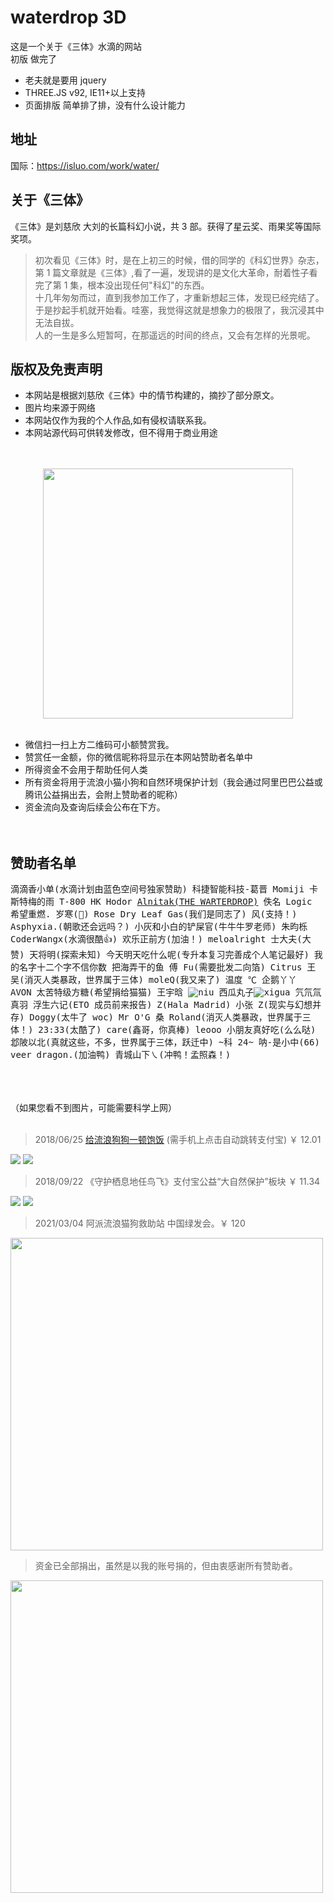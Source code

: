 # waterdrop 3D

这是一个关于《三体》水滴的网站<br/>
初版 做完了

- 老夫就是要用 jquery
- THREE.JS v92, IE11+以上支持
- 页面排版 简单排了排，没有什么设计能力

## 地址

国际：https://isluo.com/work/water/

## 关于《三体》

《三体》是刘慈欣 大刘的长篇科幻小说，共 3 部。获得了星云奖、雨果奖等国际奖项。

> 初次看见《三体》时，是在上初三的时候，借的同学的《科幻世界》杂志，第 1 篇文章就是《三体》,看了一遍，发现讲的是文化大革命，耐着性子看完了第 1 集，根本没出现任何"科幻"的东西。<br/>
> 十几年匆匆而过，直到我参加工作了，才重新想起三体，发现已经完结了。于是抄起手机就开始看。哇塞，我觉得这就是想象力的极限了，我沉浸其中无法自拔。<br/>
> 人的一生是多么短暂呵，在那遥远的时间的终点，又会有怎样的光景呢。

## 版权及免责声明

- 本网站是根据刘慈欣《三体》中的情节构建的，摘抄了部分原文。<br/>
- 图片均来源于网络<br/>
- 本网站仅作为我的个人作品,如有侵权请联系我。<br/>
- 本网站源代码可供转发修改，但不得用于商业用途
<br/>
<br/>
<div align=center>
<img src="libs/imgs/up.jpg" width="400" />
</div>
<br/>

- 微信扫一扫上方二维码可小额赞赏我。
- 赞赏任一金额，你的微信昵称将显示在本网站赞助者名单中
- 所得资金不会用于帮助任何人类
- 所有资金将用于流浪小猫小狗和自然环境保护计划（我会通过阿里巴巴公益或腾讯公益捐出去，会附上赞助者的昵称）
- 资金流向及查询后续会公布在下方。
  <br/><br/><br/>

## 赞助者名单

<kbd>滴滴香小单(水滴计划由蓝色空间号独家赞助)</kbd>&nbsp;
<kbd>科捷智能科技-葛晋 Momiji</kbd>&nbsp;
<kbd>卡斯特梅的雨</kbd>&nbsp;
<kbd>T-800</kbd>&nbsp;
<kbd>HK</kbd>&nbsp;
<kbd>Hodor</kbd>&nbsp;
<kbd><a href="http://www.sci-fifans.net" target="_blank" rel="noopener">Alnitak(THE WARTERDROP)</a></kbd>&nbsp;
<kbd>佚名</kbd>&nbsp;
<kbd>Logic</kbd>&nbsp;
<kbd>希望重燃.</kbd>&nbsp;
<kbd>岁寒(:white_square_button:)</kbd>&nbsp;
<kbd>Rose Dry Leaf Gas(我们是同志了)</kbd>&nbsp;
<kbd>风(支持！)</kbd>&nbsp;
<kbd>Asphyxia.(朝歌还会远吗？)</kbd>&nbsp;
<kbd>小灰和小白的铲屎官(牛牛牛罗老师)</kbd>&nbsp;
<kbd>朱昀栎</kbd>&nbsp;
<kbd>CoderWangx(水滴很酷:thumbsup:)</kbd>&nbsp;
<kbd>欢乐正前方(加油！)</kbd>&nbsp;
<kbd>meloalright</kbd>&nbsp;
<kbd>士大夫(大赞)</kbd>&nbsp;
<kbd>天将明(探索未知)</kbd>&nbsp;
<kbd>今天明天吃什么呢(专升本复习完善成个人笔记最好)</kbd>&nbsp;
<kbd>我的名字十二个字不信你数</kbd>&nbsp;
<kbd>把海弄干的鱼</kbd>&nbsp;
<kbd>傅 Fu(需要批发二向箔)</kbd>&nbsp;
<kbd>Citrus</kbd>&nbsp;
<kbd>王</kbd>&nbsp;
<kbd>吴(消灭人类暴政，世界属于三体)</kbd>&nbsp;
<kbd>moleQ(我又来了)</kbd>&nbsp;
<kbd>温度 ℃</kbd>&nbsp;
<kbd>企鹅丫丫 AVON</kbd>&nbsp;
<kbd>太苦特级方糖(希望捐给猫猫)</kbd>&nbsp;
<kbd>王宇晗</kbd>&nbsp;
<kbd>![niu](/assets/niu.png)</kbd>&nbsp;
<kbd>西瓜丸子![xigua](/assets/xigua.png)</kbd>&nbsp;
<kbd>氕氘氚</kbd>&nbsp;
<kbd>真羽</kbd>&nbsp;
<kbd>浮生六记(ETO 成员前来报告)</kbd>&nbsp;
<kbd>Z(Hala Madrid)</kbd>&nbsp;
<kbd>小张</kbd>&nbsp;
<kbd>Z(现实与幻想并存)</kbd>&nbsp;
<kbd>Doggy(太牛了 woc)</kbd>&nbsp;
<kbd>Mr O'G 桑</kbd>&nbsp;
<kbd>Roland(消灭人类暴政，世界属于三体！)</kbd>&nbsp;
<kbd>23:33(太酷了)</kbd>&nbsp;
<kbd>care(鑫哥，你真棒)</kbd>&nbsp;
<kbd>leooo</kbd>&nbsp;
<kbd>小朋友真好吃(么么哒)</kbd>&nbsp;
<kbd>邶陂以北(真就这些，不多，世界属于三体，跃迁中)</kbd>&nbsp;
<kbd>\~科 24\~</kbd>&nbsp;
<kbd>呐-是小中(66)</kbd>&nbsp;
<kbd>veer</kbd>&nbsp;
<kbd>dragon.(加油鸭)</kbd>&nbsp;
<kbd>青城山下㇏(冲鸭！孟照森！)</kbd>&nbsp;


<br/><br/><br/>
（如果您看不到图片，可能需要科学上网）<br/><br/>

> 2018/06/25 <a href="https://ds.alipay.com/?scheme=alipays%3A%2F%2Fplatformapi%2Fstartapp%3FappId%3D10000009%26url%3D%252Fwww%252Ffeedback.htm%253FdonateId%253D2017082413435248543%2526__from__%253Dshare" target="_blank">给流浪狗狗一顿饱饭</a> (需手机上点击自动跳转支付宝) ￥ 12.01

<img src="assets/b.jpg" /> <img src="assets/c.jpg" />

> 2018/09/22 《守护栖息地任鸟飞》支付宝公益“大自然保护”板块 ￥ 11.34

<img src="assets/2-1.png" /> <img src="assets/2-0.png" />

> 2021/03/04 阿派流浪猫狗救助站 中国绿发会。￥ 120

<img src="assets/d.jpg" width="500"/>

> 资金已全部捐出，虽然是以我的账号捐的，但由衷感谢所有赞助者。

<img src="assets/wx.png" width="500"/>
